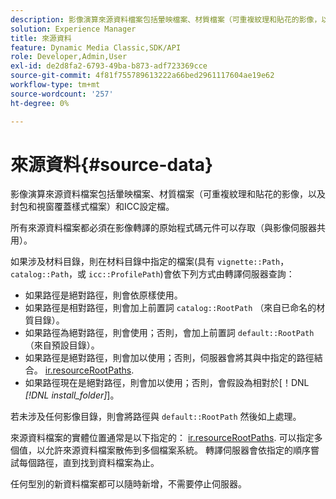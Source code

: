 ```yaml
---
description: 影像演算來源資料檔案包括暈映檔案、材質檔案（可重複紋理和貼花的影像，以及封包和視窗覆蓋樣式檔案）和ICC設定檔。
solution: Experience Manager
title: 來源資料
feature: Dynamic Media Classic,SDK/API
role: Developer,Admin,User
exl-id: de2d8fa2-6793-49ba-b873-adf723369cce
source-git-commit: 4f81f755789613222a66bed2961117604ae19e62
workflow-type: tm+mt
source-wordcount: '257'
ht-degree: 0%

---
```


# 來源資料{#source-data}

影像演算來源資料檔案包括暈映檔案、材質檔案（可重複紋理和貼花的影像，以及封包和視窗覆蓋樣式檔案）和ICC設定檔。

所有來源資料檔案都必須在影像轉譯的原始程式碼元件可以存取（與影像伺服器共用）。

如果涉及材料目錄，則在材料目錄中指定的檔案(具有 `vignette::Path`， `catalog::Path`，或 `icc::ProfilePath`)會依下列方式由轉譯伺服器查詢：

* 如果路徑是絕對路徑，則會依原樣使用。
* 如果路徑是相對路徑，則會加上前置詞 `catalog::RootPath` （來自已命名的材質目錄）。
* 如果路徑為絕對路徑，則會使用；否則，會加上前置詞 `default::RootPath` （來自預設目錄）。
* 如果路徑是絕對路徑，則會加以使用；否則，伺服器會將其與中指定的路徑結合。 [ir.resourceRootPaths](../../../../../../ir-api/server-admin/image-rendering-api-ref/c-ir-server-administration/c-ir-configuration-settings-reference/c-ir-resource-root-folders.md#concept-39a34d2239934079bb396e1bf568a9c2).
* 如果路徑現在是絕對路徑，則會加以使用；否則，會假設為相對於[！DNL  *[!DNL install_folder]*]。

若未涉及任何影像目錄，則會將路徑與 `default::RootPath` 然後如上處理。

來源資料檔案的實體位置通常是以下指定的： [ir.resourceRootPaths](../../../../../../ir-api/server-admin/image-rendering-api-ref/c-ir-server-administration/c-ir-configuration-settings-reference/c-ir-resource-root-folders.md#concept-39a34d2239934079bb396e1bf568a9c2). 可以指定多個值，以允許來源資料檔案散佈到多個檔案系統。 轉譯伺服器會依指定的順序嘗試每個路徑，直到找到資料檔案為止。

任何型別的新資料檔案都可以隨時新增，不需要停止伺服器。
